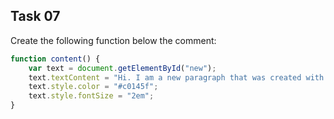 ## Task 07
Create the following function below the comment: 
```javascript
function content() {
    var text = document.getElementById("new");
    text.textContent = "Hi. I am a new paragraph that was created with a JavaScript function.";
    text.style.color = "#c0145f";
    text.style.fontSize = "2em";
}
```